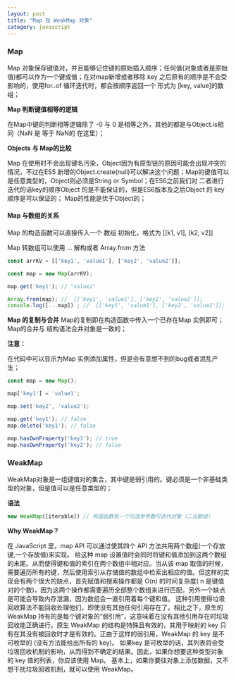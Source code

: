 ```yaml
---
layout: post
title: "Map 及 WeakMap 对象"
category: javascript
---
```


### Map
Map 对象保存键值对，并且能够记住键的原始插入顺序；任何值(对象或者是原始值)都可以作为一个键或值；在对map新增或者移除 key 之后原有的顺序是不会受影响的，使用for..of 循环迭代时，都会按顺序返回一个 形式为 [key, value]的数组；
 
**Map 判断键值相等的逻辑**

在Map中键的判断相等逻辑除了 -0 与 0 是相等之外，其他的都是与Object.is相同（NaN 是 等于 NaN的 在这里）；
 
**Objects 与 Map的比较**
 
Map 在使用时不会出现键名污染，Object因为有原型链的原因可能会出现冲突的情况，不过在ES5 新增的Object.create(null)可以解决这个问题；Map的键值可以是任意类型的，Object则必须是String or Symbol；在ES6之前我们对 二者进行迭代的话key的顺序Object
的是不能保证的，但是ES6版本及之后Object 的 key 顺序是可以保证的；
Map的性能是优于Object的；

#### Map 与数组的关系

Map 的构造函数可以直接传入一个 数组 初始化，格式为 [[k1, v1], [k2, v2]]

Map 转数组可以使用 ... 解构或者 Array.from 方法

```js
const arrKV = [['key1', 'value1'], ['key2', 'value2']];

const map = new Map(arrKV);

map.get('key1'); // "value1"

Array.from(map); //  [['key1', 'value1'], ['key2', 'value2']];
console.log([...map]) ; //  [['key1', 'value1'], ['key2', 'value2']];
```

**Map 的复制与合并**
Map的复制即在构造函数中传入一个已存在Map 实例即可；
Map的合并与 结构语法合并对象是一致的；


**注意：**

在代码中可以显示为Map 实例添加属性，但是会有意想不到的bug或者混乱产生；

```js
const map = new Map();

map['key1'] = 'value1';

map.set('key2', 'value2');

map.get('key1'); // false
map.delete('key1'); // false

map.hasOwnProperty('key1'); // true
map.hasOwnProperty('key2'); // false

```

### WeakMap
WeakMap对象是一组键值对的集合，其中键是弱引用的。键必须是一个非基础类型的对象，但是值可以是任意类型的；

**语法**

```js
new WeakMap([iterable]) // 构造函数有一个可选参参数可迭代对象（二元数组）
```

**Why WeakMap？**

在 JavaScript 里，map API 可以通过使其四个 API 方法共用两个数组(一个存放键,一个存放值)来实现。 给这种 map 设置值时会同时将键和值添加到这两个数组的末尾。从而使得键和值的索引在两个数组中相对应。当从该 map 取值的时候，需要遍历所有的键，然后使用索引从存储值的数组中检索出相应的值。但这样的实现会有两个很大的缺点，首先赋值和搜索操作都是 O(n) 的时间复杂度( n 是键值对的个数)，因为这两个操作都需要遍历全部整个数组来进行匹配。另外一个缺点是可能会导致内存泄漏，因为数组会一直引用着每个键和值。 这种引用使得垃圾回收算法不能回收处理他们，即使没有其他任何引用存在了。相比之下，原生的 WeakMap 持有的是每个键对象的“弱引用”，这意味着在没有其他引用存在时垃圾回收能正确进行。原生 WeakMap 的结构是特殊且有效的，其用于映射的 key 只有在其没有被回收时才是有效的。正由于这样的弱引用，WeakMap 的 key 是不可枚举的 (没有方法能给出所有的 key)。 如果key 是可枚举的话，其列表将会受垃圾回收机制的影响，从而得到不确定的结果。因此，如果你想要这种类型对象的 key 值的列表，你应该使用 Map。 基本上，如果你要往对象上添加数据，又不想干扰垃圾回收机制，就可以使用 WeakMap。